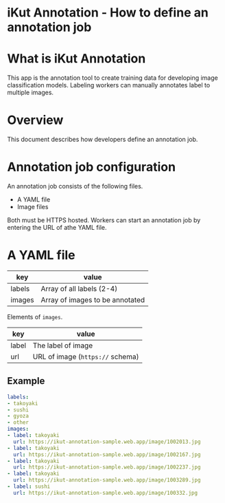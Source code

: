 # iKut Annotation - How to define an annotation job

# What is iKut Annotation

This app is the annotation tool to create training data for developing image classification models.
Labeling workers can manually annotates label to multiple images.

# Overview

This document describes how developers define an annotation job.

# Annotation job configuration

An annotation job consists of the following files.

- A YAML file
- Image files

Both must be HTTPS hosted. Workers can start an annotation job by entering the URL of athe YAML file.

# A YAML file

| key | value |
| --- | --- |
| labels | Array of all labels (2-4) |
| images | Array of images to be annotated |

Elements of `images`.

| key | value |
| --- | --- |
| label | The label of image |
| url | URL of image (`https://` schema) |

## Example

```yaml
labels:
- takoyaki
- sushi
- gyoza
- other
images:
- label: takoyaki
  url: https://ikut-annotation-sample.web.app/image/1002013.jpg
- label: takoyaki
  url: https://ikut-annotation-sample.web.app/image/1002167.jpg
- label: takoyaki
  url: https://ikut-annotation-sample.web.app/image/1002237.jpg
- label: takoyaki
  url: https://ikut-annotation-sample.web.app/image/1003289.jpg
- label: sushi
  url: https://ikut-annotation-sample.web.app/image/100332.jpg
```
